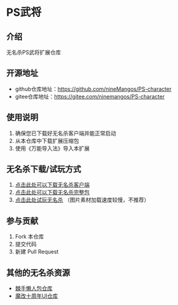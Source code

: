 # PS武将

## 介绍
无名杀PS武将扩展仓库

## 开源地址
- github仓库地址：https://github.com/nineMangos/PS-character
- gitee仓库地址：https://gitee.com/ninemangos/PS-character


## 使用说明

1.  确保您已下载好无名杀客户端并能正常启动
2.  从本仓库中下载扩展压缩包
3.  使用《万能导入法》导入本扩展

## 无名杀下载/试玩方式

1.  [点击此处可以下载无名杀客户端](https://github.com/libccy/noname/releases/tag/chromium77-client "客户端仓库地址")
2.  [点击此处可以下载无名杀完整包](https://github.com/libccy/noname/releases "无名杀仓库地址")
3.  [点击此处试玩无名杀](https://spmario233.github.io/noname/index.html) （图片素材加载速度较慢，不推荐）


## 参与贡献

1.  Fork 本仓库
2.  提交代码
3.  新建 Pull Request

## 其他的无名杀资源

- [棘手懒人包仓库](https://github.com/lieren2023/noname-for-dummies)
- [魔改十周年UI仓库](https://github.com/mengxinzxz/decadeUI--mx)

